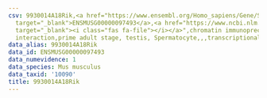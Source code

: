 ```yaml
---
csv: 9930014A18Rik,<a href="https://www.ensembl.org/Homo_sapiens/Gene/Summary?db=core;g=ENSMUSG00000097493"
  target="_blank">ENSMUSG00000097493</a>,<a href="https://www.ncbi.nlm.nih.gov/pubmed/25450459"
  target="_blank"><i class="fas fa-file"></i></a>",chromatin immunoprecipitation assay,direct
  interaction,prime adult stage, testis, Spermatocyte,,,transcriptional regulation,
data_alias: 9930014A18Rik
data_id: ENSMUSG00000097493
data_numevidence: 1
data_species: Mus musculus
data_taxid: '10090'
title: 9930014A18Rik
---
```

